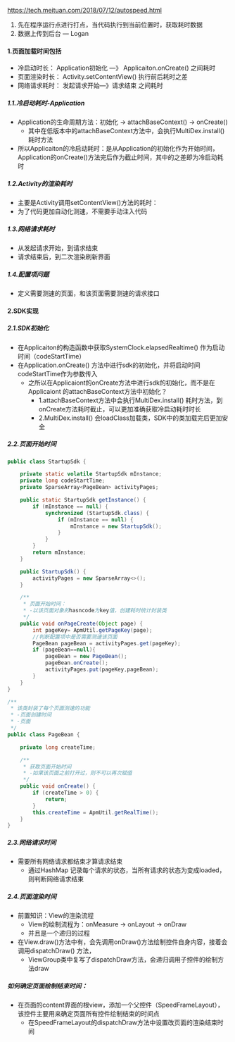 https://tech.meituan.com/2018/07/12/autospeed.html

1. 先在程序运行点进行打点，当代码执行到当前位置时，获取耗时数据
2. 数据上传到后台 — Logan



#### 1.页面加载时间包括

- 冷启动时长：     Application初始化 —》 Applicaiton.onCreate() 之间耗时
- 页面渲染时长： Activity.setContentView() 执行前后耗时之差
- 网络请求耗时： 发起请求开始—》请求结束 之间耗时

##### 1.1.冷启动耗时-Application

- Application的生命周期方法：初始化 -> attachBaseContext() -> onCreate()
  - 其中在低版本中的attachBaseContext方法中，会执行MultiDex.install() 耗时方法
- 所以Applicaiton的冷启动耗时：是从Application的初始化作为开始时间，Application的onCreate()方法完后作为截止时间，其中的之差即为冷启动耗时

##### 1.2.Activity的渲染耗时

- 主要是Activity调用setContentView()方法的耗时：
- 为了代码更加自动化测速，不需要手动注入代码

##### 1.3.网络请求耗时

- 从发起请求开始，到请求结束
- 请求结束后，到二次渲染刷新界面

##### 1.4.配置项问题

- 定义需要测速的页面，和该页面需要测速的请求接口



#### 2.SDK实现

##### 2.1.SDK初始化

- 在Applicaiton的构造函数中获取SystemClock.elapsedRealtime() 作为启动时间（codeStartTime）
- 在Application.onCreate() 方法中进行sdk的初始化，并将启动时间codeStartTime作为参数传入
  - 之所以在Applicaiont的onCreate方法中进行sdk的初始化，而不是在Applicaiont 的attachBaseContext方法中初始化？
    - 1.attachBaseContext方法中会执行MultiDex.install() 耗时方法，到onCreate方法耗时截止，可以更加准确获取冷启动耗时时长
    - 2.MultiDex.install() 会loadClass加载类，SDK中的类加载完后更加安全

##### 2.2.页面开始时间

~~~java
public class StartupSdk {

    private static volatile StartupSdk mInstance;
    private long codeStartTime;
    private SparseArray<PageBean> activityPages;

    public static StartupSdk getInstance() {
        if (mInstance == null) {
            synchronized (StartupSdk.class) {
                if (mInstance == null) {
                    mInstance = new StartupSdk();
                }
            }
        }
        return mInstance;
    }

    public StartupSdk() {
        activityPages = new SparseArray<>();
    }

    /**
     * 页面开始时间：
     * -以该页面对象的hasncode为key值，创建耗时统计封装类
     */
    public void onPageCreate(Object page) {
        int pageKey= ApmUtil.getPageKey(page);
        //判断配置项中是否需要测速该页面
        PageBean pageBean = activityPages.get(pageKey);
        if (pageBean==null){
            pageBean = new PageBean();
            pageBean.onCreate();
            activityPages.put(pageKey,pageBean);
        }
    }
}

/**
 * 该类封装了每个页面测速的功能
 * -页面创建时间
 * -页面
 */
public class PageBean {

    private long createTime;

    /**
     * 获取页面开始时间
     * -如果该页面之前打开过，则不可以再次赋值
     */
    public void onCreate() {
        if (createTime > 0) {
            return;
        }
        this.createTime = ApmUtil.getRealTime();
    }
}
~~~



##### 2.3.网络请求时间

- 需要所有网络请求都结束才算请求结束
  - 通过HashMap 记录每个请求的状态，当所有请求的状态为变成loaded，则判断网络请求结束



##### 2.4.页面渲染时间

- 前置知识：View的渲染流程
  - View的绘制流程为：onMeasure -> onLayout -> onDraw
  - 并且是一个递归的过程
- 在View.draw()方法中有，会先调用onDraw()方法绘制控件自身内容，接着会调用dispatchDraw() 方法，
  - ViewGroup类中复写了dispatchDraw方法，会递归调用子控件的绘制方法draw

##### 如何确定页面绘制结束时间：

- 在页面的content界面的根view，添加一个父控件（SpeedFrameLayout），该控件主要用来确定页面所有控件绘制结束的时间点
  - 在SpeedFrameLayout的dispatchDraw方法中设置改页面的渲染结束时间























